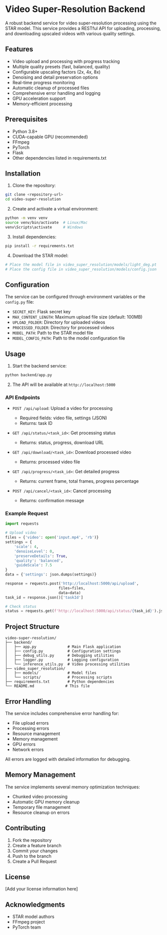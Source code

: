 # Video Super-Resolution Backend

A robust backend service for video super-resolution processing using the STAR model. This service provides a RESTful API for uploading, processing, and downloading upscaled videos with various quality settings.

## Features

- Video upload and processing with progress tracking
- Multiple quality presets (fast, balanced, quality)
- Configurable upscaling factors (2x, 4x, 8x)
- Denoising and detail preservation options
- Real-time progress monitoring
- Automatic cleanup of processed files
- Comprehensive error handling and logging
- GPU acceleration support
- Memory-efficient processing

## Prerequisites

- Python 3.8+
- CUDA-capable GPU (recommended)
- FFmpeg
- PyTorch
- Flask
- Other dependencies listed in requirements.txt

## Installation

1. Clone the repository:
```bash
git clone <repository-url>
cd video-super-resolution
```

2. Create and activate a virtual environment:
```bash
python -m venv venv
source venv/bin/activate  # Linux/Mac
venv\Scripts\activate     # Windows
```

3. Install dependencies:
```bash
pip install -r requirements.txt
```

4. Download the STAR model:
```bash
# Place the model file in video_super_resolution/models/light_deg.pt
# Place the config file in video_super_resolution/models/config.json
```

## Configuration

The service can be configured through environment variables or the `config.py` file:

- `SECRET_KEY`: Flask secret key
- `MAX_CONTENT_LENGTH`: Maximum upload file size (default: 100MB)
- `UPLOAD_FOLDER`: Directory for uploaded videos
- `PROCESSED_FOLDER`: Directory for processed videos
- `MODEL_PATH`: Path to the STAR model file
- `MODEL_CONFIG_PATH`: Path to the model configuration file

## Usage

1. Start the backend service:
```bash
python backend/app.py
```

2. The API will be available at `http://localhost:5000`

### API Endpoints

- `POST /api/upload`: Upload a video for processing
  - Required fields: video file, settings (JSON)
  - Returns: task ID

- `GET /api/status/<task_id>`: Get processing status
  - Returns: status, progress, download URL

- `GET /api/download/<task_id>`: Download processed video
  - Returns: processed video file

- `GET /api/progress/<task_id>`: Get detailed progress
  - Returns: current frame, total frames, progress percentage

- `POST /api/cancel/<task_id>`: Cancel processing
  - Returns: confirmation message

### Example Request

```python
import requests

# Upload video
files = {'video': open('input.mp4', 'rb')}
settings = {
    'scale': 4,
    'denoiseLevel': 0,
    'preserveDetails': True,
    'quality': 'balanced',
    'guideScale': 7.5
}
data = {'settings': json.dumps(settings)}

response = requests.post('http://localhost:5000/api/upload', 
                        files=files, 
                        data=data)
task_id = response.json()['taskId']

# Check status
status = requests.get(f'http://localhost:5000/api/status/{task_id}').json()
```

## Project Structure

```
video-super-resolution/
├── backend/
│   ├── app.py              # Main Flask application
│   ├── config.py           # Configuration settings
│   ├── debug_utils.py      # Debugging utilities
│   ├── logger.py           # Logging configuration
│   └── inference_utils.py  # Video processing utilities
├── video_super_resolution/
│   ├── models/             # Model files
│   └── scripts/            # Processing scripts
├── requirements.txt        # Python dependencies
└── README.md              # This file
```

## Error Handling

The service includes comprehensive error handling for:
- File upload errors
- Processing errors
- Resource management
- Memory management
- GPU errors
- Network errors

All errors are logged with detailed information for debugging.

## Memory Management

The service implements several memory optimization techniques:
- Chunked video processing
- Automatic GPU memory cleanup
- Temporary file management
- Resource cleanup on errors

## Contributing

1. Fork the repository
2. Create a feature branch
3. Commit your changes
4. Push to the branch
5. Create a Pull Request

## License

[Add your license information here]

## Acknowledgments

- STAR model authors
- FFmpeg project
- PyTorch team
